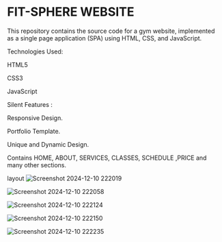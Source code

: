 # FIT-SPHERE WEBSITE
This repository contains the source code for a gym website, implemented as a single page application (SPA) using HTML, CSS, and JavaScript.

Technologies Used:

HTML5

CSS3

JavaScript

Silent Features :

Responsive Design.

Portfolio Template.

Unique and Dynamic Design.

Contains HOME, ABOUT, SERVICES, CLASSES, SCHEDULE ,PRICE and many other sections.

layout
![Screenshot 2024-12-10 222019](https://github.com/user-attachments/assets/9e5b6fbc-c89b-4e2e-ae46-5440c339e525)


![Screenshot 2024-12-10 222058](https://github.com/user-attachments/assets/99942cdc-6b50-4e85-bcf3-6042a0ad301c)


![Screenshot 2024-12-10 222124](https://github.com/user-attachments/assets/9a67e3b2-2fc1-4c2c-a769-f892bc2ecc67)

![Screenshot 2024-12-10 222150](https://github.com/user-attachments/assets/e8b4fd53-eaf3-4417-afcd-3a0dc086be9f)

![Screenshot 2024-12-10 222235](https://github.com/user-attachments/assets/fba2f3db-b441-42c5-8f09-ec94201e7a14)
